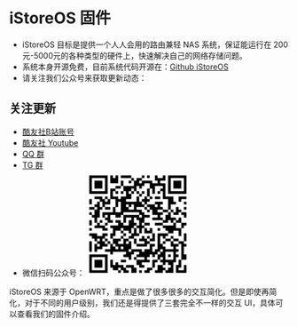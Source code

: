 # iStoreOS 固件

* iStoreOS 目标是提供一个人人会用的路由兼轻 NAS 系统，保证能运行在 200元-5000元的各种类型的硬件上，快速解决自己的网络存储问题。
* 系统本身开源免费，目前系统代码开源在：[Github iStoreOS](https://www.github.com/istoreos/istoreos)
* 请关注我们公众号来获取更新动态：

## 关注更新

* [酷友社B站账号](https://space.bilibili.com/1492058311?spm_id_from=333.788.0.0)
* [酷友社 Youtube](https://www.youtube.com/channel/UCvENMyIFurJi_SrnbnbyiZw)
* [QQ 群](https://www.koolcenter.com/posts/117)
* [TG 群](https://t.me/+QwxW7aimSMeRdQJX)
* 微信扫码公众号：
![istoreos-gongzhong.png](./preview/istoreos-gongzhong.png)

iStoreOS 来源于 OpenWRT，重点是做了很多很多的交互简化。但是即使再简化，对于不同的用户级别，我们还是得提供了三套完全不一样的交互 UI，具体可以查看我们的固件介绍。


